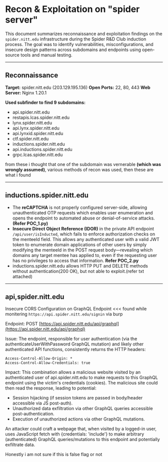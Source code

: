 # Recon & Exploitation on "spider server"

This document summarizes reconnaissance and exploitation findings on the `spider.nitt.edu` infrastructure during the Spider R&D Club induction process. The goal was to identify vulnerabilities, misconfigurations, and insecure design patterns across subdomains and endpoints using open-source tools and manual testing.

---

## Reconnaissance

**Target:** spider.nitt.edu (203.129.195.136)
**Open Ports:** 22, 80, 443
**Web Server:** Nginx 1.20.1

**Used subfinder to find 9 subdomains:**
* api.spider.nitt.edu
* restapis.lcas.spider.nitt.edu
* lynx.spider.nitt.edu
* api.lynx.spider.nitt.edu
* api.lynxid.spider.nitt.edu
* ctf.spider.nitt.edu
* inductions.spider.nitt.edu
* api.inductions.spider.nitt.edu
* grpc.lcas.spider.nitt.edu

from these i thought that one of the subdomain was vernerable **(which was wrongly assumed)**, various methods of recon was used, then these are what i found

---

## inductions.spider.nitt.edu

* The **reCAPTCHA** is not properly configured server-side, allowing unauthenticated OTP requests which enables user enumeration and opens the endpoint to automated abuse or denial-of-service attacks. **(Refer POC_1.py)**
* **Insecure Direct Object Reference (IDOR)** in the private API endpoint `/api/user/isInducted`, which fails to enforce authorization checks on the menteeId field. This allows any authenticated user with a valid JWT token to enumerate domain applications of other users by simply modifying the menteeId in the POST request body—revealing which domains any target mentee has applied to, even if the requesting user has no privileges to access that information. **Refer POC_2.py** 
* inductions.spider.nitt.edu allows HTTP PUT and DELETE methods without authentication(200 OK), but not able to exploit.(refer txt attached)

---

## api,spider.nitt.edu

Insecure CORS Configuration on GraphQL Endpoint <<< found while monitering `https://api.spider.nitt.edu/signin` via burp

Endpoint:
POST [https://api.spider.nitt.edu/api/graphql](https://api.spider.nitt.edu/api/graphql)

Issue:
The endpoint, responsible for user authentication (via the authenticateUserWithPassword GraphQL mutation) and likely other authenticated API functions, consistently returns the HTTP headers:

```
Access-Control-Allow-Origin: *
Access-Control-Allow-Credentials: true
```

Impact:
This combination allows a malicious website visited by an authenticated user of api.spider.nitt.edu to make requests to this GraphQL endpoint using the victim's credentials (cookies). The malicious site could then read the response, leading to potential:

* Session hijacking (if session tokens are passed in body/header accessible via JS post-auth).
* Unauthorized data exfiltration via other GraphQL queries accessible post-authentication.
* Execution of unauthorized actions via other GraphQL mutations.

An attacker could craft a webpage that, when visited by a logged-in user, uses JavaScript fetch with {credentials: 'include'} to make arbitrary (authenticated) GraphQL queries/mutations to this endpoint and potentially exfiltrate data.

Honestly i am not sure if this is false flag or not
